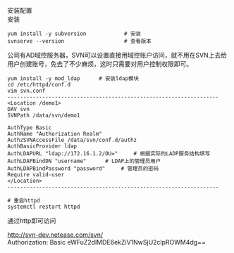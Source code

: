安装配置  
安装  

```
yum install -y subversion            # 安装
svnserve --version                   # 查看版本
```


公司有AD域控服务器，SVN可以设置直接用域控账户访问，就不用在SVN上去给用户创建账号，免去了不少麻烦，这时只需要对用户控制权限即可。

```
yum install -y mod_ldap      # 安装ldap模块
cd /etc/httpd/conf.d
vim svn.conf
-------------------------------------------------------------------
<Location /demo1>
DAV svn
SVNPath /data/svn/demo1

AuthType Basic
AuthName "Authorization Realm"
AuthzSVNAccessFile /data/svn/conf.d/authz
AuthBasicProvider ldap
AuthLDAPURL "ldap://172.16.1.2/OU="     # 根据实际的LADP服务结构填写
AuthLDAPBindDN "username"      # LDAP上的管理员用户
AuthLDAPBindPassword "password"     # 管理员的密码
Require valid-user
</Location>
-------------------------------------------------------------------

# 重启httpd
systemctl restart httpd

```

通过http即可访问
 

http://svn-dev.netease.com/svn/  
Authorization: Basic eWFuZ2dlMDE6ekZiV1NwSjU2clpROWM4dg==
